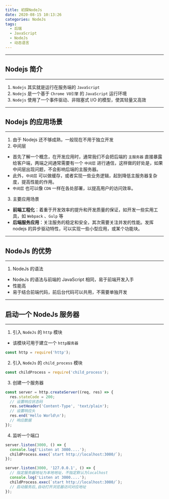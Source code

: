 ```yaml
---
title: 初探NodeJs
date: 2020-08-15 10:13:26
categories: NodeJs
tags:
  - 后端
  - JavaScript
  - NodeJs
  - 动态语言
---
```


---

## Nodejs 简介

---

1. `Nodejs` 其实就是运行在服务端的 `JavaScript`
2. `Nodejs` 是一个基于 `Chrome V8引擎` 的 `JavaScript` 运行环境
3. `Nodejs` 使用了一个事件驱动、非阻塞式 I/O 的模型，使其轻量又高效

---

## Nodejs 的应用场景

---

1. 由于 Nodejs 还不够成熟，一般现在不用于独立开发
2. 中间层

- 首先了解一个概念，在开发应用时，通常我们不会把后端的 `主服务器` 直接暴露给客户端，两端之间通常需要有一个 `中间层` 进行通信，这样做的好处是，如果中间层出现问题，不会影响后端的主服务器。
- 此外，`中间层` 可以做缓存，或者实现一些业务逻辑，起到降低主服务器复杂度，提高性能的作用。
- `中间层` 也可以像 `CDN` 一样在各处部署，以提高用户的访问效率。

3. 主要应用场景

- **前端工程化**：着重于开发效率的提升和开发质量的保证，如开发一些实用工具，如 `Webpack` 、`Gulp` 等
- **后端服务应用**：关注服务的稳定和安全，其次需要关注并发的性能。发挥 nodejs 的异步驱动特性，可以实现一些小型应用，或某个功能块。

---

## NodeJs 的优势

---

1. NodeJs 的语法

- NodeJs 的语法与前端的 JavaScript 相同，易于前端开发入手
- 性能高
- 易于结合前端代码，前后台代码可以共用，不需要单独开发

---

## 启动一个 NodeJs 服务器

---

1. 引入 `NodeJs` 的 `http` 模块

- 该模块可用于建立一个 `http服务器`

```js
const http = require('http');
```

2. 引入 `NodeJs` 的 `child_process` 模块

```js
const childProcess = require('child_process');
```

3. 创建一个服务器

```js
const server = http.createServer((req, res) => {
  res.stateCode = 200;
  // 设置响应状态码
  res.setHeader('Content-Type', 'text/plain');
  // 设置响应头
  res.end('Hello World\n');
  // 响应数据
});
```

4. 监听一个端口

```js
server.listen(3000, () => {
  console.log('Listen at 3000....');
  childProcess.exec(`start http://localhost:3000/`);
});
```

```js
server.listen(3000, '127.0.0.1', () => {
  // 指定服务器地址为本地地址，不指定默认为localhost
  console.log('Listen at 3000....');
  childProcess.exec(`start http://localhost:3000/`);
  // 启动服务后,自动打开浏览器访问对应地址
});
```
